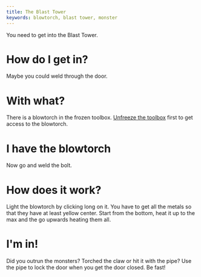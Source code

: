 ```yaml
---
title: The Blast Tower
keywords: blowtorch, blast tower, monster
---
```


You need to get into the Blast Tower.

# How do I get in?
Maybe you could weld through the door.

# With what?
There is a blowtorch in the frozen toolbox.
[Unfreeze the toolbox](unfreeze.md) first to get access to the blowtorch.

# I have the blowtorch
Now go and weld the bolt.

# How does it work?
Light the blowtorch by clicking long on it.
You have to get all the metals so that they have at least yellow center. Start from the bottom, heat it up to the max and the go upwards heating them all.

# I'm in!
Did you outrun the monsters? Torched the claw or hit it with the pipe? Use the pipe to lock the door when you get the door closed. Be fast!
